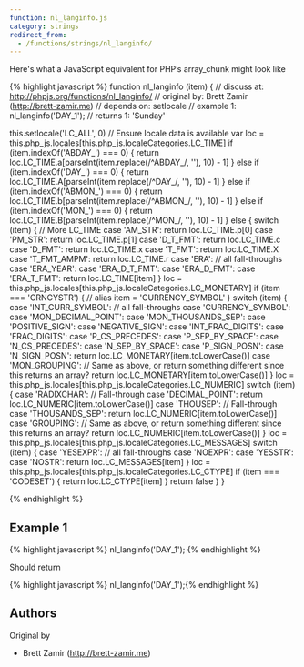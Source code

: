 ```yaml
---
function: nl_langinfo.js
category: strings
redirect_from:
  - /functions/strings/nl_langinfo/
---
```


<!-- WARNING! This file is auto generated by `npm run web:inject`, do not edit by hand -->

Here's what a JavaScript equivalent for PHP’s array_chunk might look like

{% highlight javascript %}
function nl_langinfo (item) {
  //  discuss at: http://phpjs.org/functions/nl_langinfo/
  // original by: Brett Zamir (http://brett-zamir.me)
  //  depends on: setlocale
  //   example 1: nl_langinfo('DAY_1');
  //   returns 1: 'Sunday'

  this.setlocale('LC_ALL', 0) // Ensure locale data is available
  var loc = this.php_js.locales[this.php_js.localeCategories.LC_TIME]
  if (item.indexOf('ABDAY_') === 0) {
    return loc.LC_TIME.a[parseInt(item.replace(/^ABDAY_/, ''), 10) - 1]
  } else if (item.indexOf('DAY_') === 0) {
    return loc.LC_TIME.A[parseInt(item.replace(/^DAY_/, ''), 10) - 1]
  } else if (item.indexOf('ABMON_') === 0) {
    return loc.LC_TIME.b[parseInt(item.replace(/^ABMON_/, ''), 10) - 1]
  } else if (item.indexOf('MON_') === 0) {
    return loc.LC_TIME.B[parseInt(item.replace(/^MON_/, ''), 10) - 1]
  } else {
    switch (item) {
      // More LC_TIME
      case 'AM_STR':
        return loc.LC_TIME.p[0]
      case 'PM_STR':
        return loc.LC_TIME.p[1]
      case 'D_T_FMT':
        return loc.LC_TIME.c
      case 'D_FMT':
        return loc.LC_TIME.x
      case 'T_FMT':
        return loc.LC_TIME.X
      case 'T_FMT_AMPM':
        return loc.LC_TIME.r
      case 'ERA':
      // all fall-throughs
      case 'ERA_YEAR':
      case 'ERA_D_T_FMT':
      case 'ERA_D_FMT':
      case 'ERA_T_FMT':
        return loc.LC_TIME[item]
    }
    loc = this.php_js.locales[this.php_js.localeCategories.LC_MONETARY]
    if (item === 'CRNCYSTR') {
      // alias
      item = 'CURRENCY_SYMBOL'
    }
    switch (item) {
      case 'INT_CURR_SYMBOL':
      // all fall-throughs
      case 'CURRENCY_SYMBOL':
      case 'MON_DECIMAL_POINT':
      case 'MON_THOUSANDS_SEP':
      case 'POSITIVE_SIGN':
      case 'NEGATIVE_SIGN':
      case 'INT_FRAC_DIGITS':
      case 'FRAC_DIGITS':
      case 'P_CS_PRECEDES':
      case 'P_SEP_BY_SPACE':
      case 'N_CS_PRECEDES':
      case 'N_SEP_BY_SPACE':
      case 'P_SIGN_POSN':
      case 'N_SIGN_POSN':
        return loc.LC_MONETARY[item.toLowerCase()]
      case 'MON_GROUPING':
      // Same as above, or return something different since this returns an array?
        return loc.LC_MONETARY[item.toLowerCase()]
    }
    loc = this.php_js.locales[this.php_js.localeCategories.LC_NUMERIC]
    switch (item) {
      case 'RADIXCHAR':
      // Fall-through
      case 'DECIMAL_POINT':
        return loc.LC_NUMERIC[item.toLowerCase()]
      case 'THOUSEP':
      // Fall-through
      case 'THOUSANDS_SEP':
        return loc.LC_NUMERIC[item.toLowerCase()]
      case 'GROUPING':
      // Same as above, or return something different since this returns an array?
        return loc.LC_NUMERIC[item.toLowerCase()]
    }
    loc = this.php_js.locales[this.php_js.localeCategories.LC_MESSAGES]
    switch (item) {
      case 'YESEXPR':
      // all fall-throughs
      case 'NOEXPR':
      case 'YESSTR':
      case 'NOSTR':
        return loc.LC_MESSAGES[item]
    }
    loc = this.php_js.locales[this.php_js.localeCategories.LC_CTYPE]
    if (item === 'CODESET') {
      return loc.LC_CTYPE[item]
    }
    return false
  }
}

{% endhighlight %}

## Example 1

{% highlight javascript %}
nl_langinfo('DAY_1');
{% endhighlight %}

Should return

{% highlight javascript %}
nl_langinfo('DAY_1');{% endhighlight %}


## Authors


Original by

- Brett Zamir (http://brett-zamir.me)

